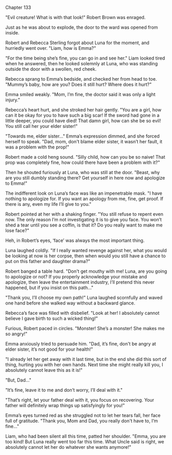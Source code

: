 Chapter 133

"Evil creature! What is with that look!" Robert Brown was enraged.


Just as he was about to explode, the door to the ward was opened from inside.


Robert and Rebecca Sterling forgot about Luna for the moment, and hurriedly went over. "Liam, how is Emma?"


"For the time being she’s fine, you can go in and see her." Liam looked tired when he answered, then he looked solemnly at Luna, who was standing outside the door with a swollen, red cheek.


Rebecca sprang to Emma’s bedside, and checked her from head to toe. "Mummy’s baby, how are you? Does it still hurt? Where does it hurt?"


Emma smiled weakly. "Mom, I’m fine, the doctor said it was only a light injury."


Rebecca’s heart hurt, and she stroked her hair gently. "You are a girl, how can it be okay for you to have such a big scar! If the sword had gone in a little deeper, you could have died! That damn girl, how can she be so evil! You still call her your elder sister!"


"Towards me, elder sister…" Emma’s expression dimmed, and she forced herself to speak. "Dad, mom, don't blame elder sister, it wasn’t her fault, it was a problem with the prop!"


Robert made a cold heng sound. "Silly child, how can you be so naive! That prop was completely fine, how could there have been a problem with it?"


Then he shouted furiously at Luna, who was still at the door. "Beast, why are you still dumbly standing there? Get yourself in here now and apologize to Emma!"


The indifferent look on Luna’s face was like an impenetrable mask. "I have nothing to apologize for. If you want an apology from me, fine, get proof. If there is any, even my life I’ll give to you."


Robert pointed at her with a shaking finger. "You still refuse to repent even now. The only reason I’m not investigating it is to give you face. You won’t shed a tear until you see a coffin, is that it? Do you really want to make me lose face?"


Heh, in Robert’s eyes, ‘face’ was always the most important thing.


Luna laughed coldly. "If I really wanted revenge against her, what you would be looking at now is her corpse, then when would you still have a chance to put on this father and daughter drama?"


Robert banged a table hard. "Don't get mouthy with me! Luna, are you going to apologize or not? If you properly acknowledge your mistake and apologize, then leave the entertainment industry, I’ll pretend this never happened, but if you insist on this path…"


"Thank you, I’ll choose my own path!" Luna laughed scornfully and waved one hand before she walked way without a backward glance.


Rebecca’s face was filled with disbelief. "Look at her! I absolutely cannot believe I gave birth to such a wicked thing!"


Furious, Robert paced in circles. "Monster! She’s a monster! She makes me so angry!"


Emma anxiously tried to persuade him. "Dad, it’s fine, don't be angry at elder sister, it’s not good for your health!"


"I already let her get away with it last time, but in the end she did this sort of thing, hurting you with her own hands. Next time she might really kill you, I absolutely cannot leave this as it is!"


"But, Dad…"


"It’s fine, leave it to me and don’t worry, I’ll deal with it."


"That’s right, let your father deal with it, you focus on recovering. Your father will definitely wrap things up satisfyingly for you!"


Emma’s eyes turned red as she struggled not to let her tears fall, her face full of gratitude. "Thank you, Mom and Dad, you really don't have to, I’m fine…"


Liam, who had been silent all this time, patted her shoulder. "Emma, you are too kind! But Luna really went too far this time. What Uncle said is right, we absolutely cannot let her do whatever she wants anymore!"

